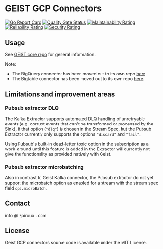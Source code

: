 # GEIST GCP Connectors
<div>

[![Go Report Card](https://goreportcard.com/badge/github.com/zpiroux/geist-connector-gcp)](https://goreportcard.com/report/github.com/zpiroux/geist-connector-gcp)
[![Quality Gate Status](https://sonarcloud.io/api/project_badges/measure?project=zpiroux_geist-connector-gcp&metric=alert_status)](https://sonarcloud.io/summary/new_code?id=zpiroux_geist-connector-gcp)
[![Maintainability Rating](https://sonarcloud.io/api/project_badges/measure?project=zpiroux_geist-connector-gcp&metric=sqale_rating)](https://sonarcloud.io/summary/new_code?id=zpiroux_geist-connector-gcp)
[![Reliability Rating](https://sonarcloud.io/api/project_badges/measure?project=zpiroux_geist-connector-gcp&metric=reliability_rating)](https://sonarcloud.io/summary/new_code?id=zpiroux_geist-connector-gcp)
[![Security Rating](https://sonarcloud.io/api/project_badges/measure?project=zpiroux_geist-connector-gcp&metric=security_rating)](https://sonarcloud.io/summary/new_code?id=zpiroux_geist-connector-gcp)

</div>

## Usage

See [GEIST core repo](https://github.com/zpiroux/geist) for general information.

Note:
* The BigQuery connector has been moved out to its own repo [here](https://github.com/zpiroux/geist-connector-bigquery).
* The Bigtable connector has been moved out to its own repo [here](https://github.com/zpiroux/geist-connector-bigtable).

## Limitations and improvement areas

### Pubsub extractor DLQ
The Kafka Extractor supports automated DLQ handling of unretryable events (e.g. corrupt events that can't be transformed or processed by the Sink), if that option (`"dlq"`) is chosen in the Stream Spec, but the Pubsub Extractor currently only supports the options `"discard"` and `"fail"`.

Using Pubsub's built-in dead-letter topic option in the subscription as a work-around until this feature is added in the Extractor will currently not give the functionality as provided natively with Geist.

### Pubsub extractor microbatching
Also in contrast to Geist Kafka connector, the Pubsub extractor do not yet support the microbatch option as enabled for a stream with the stream spec field `ops.microBatch`.

## Contact
info @ zpiroux . com

## License
Geist GCP connectors source code is available under the MIT License.